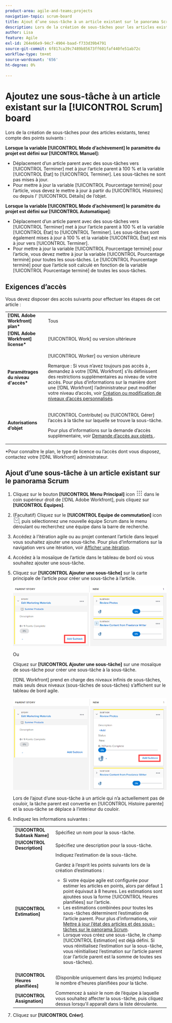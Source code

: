 ```yaml
---
product-area: agile-and-teams;projects
navigation-topic: scrum-board
title: Ajout d’une sous-tâche à un article existant sur le panorama Scrum
description: Lors de la création de sous-tâches pour les articles existants, gardez à l’esprit le paramètre Mode d’exécution du projet, car cela affecte la manière dont les articles sont mis à jour.
author: Lisa
feature: Agile
exl-id: 264e66e9-94c7-4904-baad-f733d39b4791
source-git-commit: 6f817ca39c7489b85673ff601faf440fe51ab72c
workflow-type: tm+mt
source-wordcount: '656'
ht-degree: 0%

---
```


# Ajoutez une sous-tâche à un article existant sur la [!UICONTROL Scrum] board

Lors de la création de sous-tâches pour des articles existants, tenez compte des points suivants :

**Lorsque la variable [!UICONTROL Mode d’achèvement] le paramètre du projet est défini sur [!UICONTROL Manuel]:**

* Déplacement d’un article parent avec des sous-tâches vers [!UICONTROL Terminer] met à jour l’article parent à 100 % et la variable [!UICONTROL État] to [!UICONTROL Terminer]. Les sous-tâches ne sont pas mises à jour.
* Pour mettre à jour la variable [!UICONTROL Pourcentage terminé] pour l’article, vous devez le mettre à jour à partir du [!UICONTROL Histoires] ou depuis l’ [!UICONTROL Détails] de l’objet.

**Lorsque la variable [!UICONTROL Mode d’achèvement] le paramètre du projet est défini sur [!UICONTROL Automatique]**:

* Déplacement d’un article parent avec des sous-tâches vers [!UICONTROL Terminer] met à jour l’article parent à 100 % et la variable [!UICONTROL État] to [!UICONTROL Terminer]. Les sous-tâches sont également mises à jour à 100 % et la variable [!UICONTROL État] est mis à jour vers [!UICONTROL Terminer].
* Pour mettre à jour la variable [!UICONTROL Pourcentage terminé] pour l’article, vous devez mettre à jour la variable [!UICONTROL Pourcentage terminé] pour toutes les sous-tâches. Le [!UICONTROL Pourcentage terminé] pour que l’article soit calculé en fonction de la variable [!UICONTROL Pourcentage terminé] de toutes les sous-tâches.

## Exigences d’accès

Vous devez disposer des accès suivants pour effectuer les étapes de cet article :

<table style="table-layout:auto"> 
 <col> 
 </col> 
 <col> 
 </col> 
 <tbody> 
  <tr> 
   <td role="rowheader"><strong>[!DNL Adobe Workfront] plan*</strong></td> 
   <td> <p>Tous</p> </td> 
  </tr> 
  <tr> 
   <td role="rowheader"><strong>[!DNL Adobe Workfront] license*</strong></td> 
   <td> <p>[!UICONTROL Work] ou version ultérieure</p> </td> 
  </tr> 
  <tr> 
   <td role="rowheader"><strong>Paramétrages du niveau d'accès*</strong></td> 
   <td> <p>[!UICONTROL Worker] ou version ultérieure</p> <p>Remarque : Si vous n’avez toujours pas accès à , demandez à votre [!DNL Workfront] s’ils définissent des restrictions supplémentaires au niveau de votre accès. Pour plus d’informations sur la manière dont une [!DNL Workfront] l’administrateur peut modifier votre niveau d’accès, voir <a href="../../../administration-and-setup/add-users/configure-and-grant-access/create-modify-access-levels.md" class="MCXref xref">Création ou modification de niveaux d’accès personnalisés</a>.</p> </td> 
  </tr> 
  <tr> 
   <td role="rowheader"><strong>Autorisations d’objet</strong></td> 
   <td> <p>[!UICONTROL Contribute] ou [!UICONTROL Gérer] l’accès à la tâche sur laquelle se trouve la sous-tâche.</p> <p>Pour plus d’informations sur la demande d’accès supplémentaire, voir <a href="../../../workfront-basics/grant-and-request-access-to-objects/request-access.md" class="MCXref xref">Demande d’accès aux objets </a>.</p> </td> 
  </tr> 
 </tbody> 
</table>

&#42;Pour connaître le plan, le type de licence ou l’accès dont vous disposez, contactez votre [!DNL Workfront] administrateur.

## Ajout d’une sous-tâche à un article existant sur le panorama Scrum

1. Cliquez sur le bouton **[!UICONTROL Menu Principal]** icon ![](assets/main-menu-icon.png) dans le coin supérieur droit de [!DNL Adobe Workfront], puis cliquez sur **[!UICONTROL Équipes]**.

1. (Facultatif) Cliquez sur le **[!UICONTROL Equipe de commutation]** icon ![Icône Changer l’équipe](assets/switch-team-icon.png), puis sélectionnez une nouvelle équipe Scrum dans le menu déroulant ou recherchez une équipe dans la barre de recherche.

1. Accédez à l’itération agile ou au projet contenant l’article dans lequel vous souhaitez ajouter une sous-tâche. Pour plus d’informations sur la navigation vers une itération, voir [Afficher une itération](../../../agile/use-scrum-in-an-agile-team/iterations/view-iteration.md).
1. Accédez à la mosaïque de l’article dans le tableau de bord où vous souhaitez ajouter une sous-tâche.
1. Cliquez sur **[!UICONTROL Ajouter une sous-tâche]** sur la carte principale de l’article pour créer une sous-tâche à l’article.

   ![Ajouter une sous-tâche](assets/agile-story-addsubtask-NWE.png)

   Ou

   Cliquez sur **[!UICONTROL Ajouter une sous-tâche]** sur une mosaïque de sous-tâche pour créer une sous-tâche à la sous-tâche.

   [!DNL Workfront] prend en charge des niveaux infinis de sous-tâches, mais seuls deux niveaux (sous-tâches de sous-tâches) s’affichent sur le tableau de bord agile.

   ![Ajouter une sous-tâche](assets/agile-story-addsubtask2-NWE.png)

   Lors de l’ajout d’une sous-tâche à un article qui n’a actuellement pas de couloir, la tâche parent est convertie en [!UICONTROL Histoire parente] et la sous-tâche se déplace à l’intérieur du couloir.

1. Indiquez les informations suivantes :

   <table style="table-layout:auto">
    <col>
    <col>
    <tbody>
     <tr>
      <td role="rowheader"><strong>[!UICONTROL Subtask Name]</strong></td>
      <td> Spécifiez un nom pour la sous-tâche.</td>
     </tr>
     <tr>
      <td role="rowheader"><strong>[!UICONTROL Description]</strong></td>
      <td>Spécifiez une description pour la sous-tâche.</td>
     </tr>
     <tr>
      <td role="rowheader"><strong>[!UICONTROL Estimation]</strong></td>
      <td>Indiquez l’estimation de la sous-tâche.<br><p>Gardez à l’esprit les points suivants lors de la création d’estimations :</p>
       <ul>
        <li>Si votre équipe agile est configurée pour estimer les articles en points, alors par défaut 1 point équivaut à 8 heures. Les estimations sont ajoutées sous la forme [!UICONTROL Heures planifiées] sur l’article.</li>
        <li>Les estimations combinées pour toutes les sous-tâches déterminent l’estimation de l’article parent. Pour plus d’informations, voir <a href="../../../agile/use-scrum-in-an-agile-team/scrum-board/update-status-of-stories-and-subtasks.md" class="MCXref xref">Mettre à jour l’état des articles et des sous-tâches sur le panorama Scrum</a>.</li>
        <li>Lorsque vous créez une sous-tâche, le champ [!UICONTROL Estimation] est déjà défini. Si vous réinitialisez l’estimation sur la sous-tâche, vous réinitialisez l’estimation sur l’article parent (car l’article parent est la somme de toutes ses sous-tâches).</li>
       </ul><br></td>
     </tr>
     <tr>
      <td role="rowheader"><strong>[!UICONTROL Heures planifiées]</strong></td>
      <td> (Disponible uniquement dans les projets) Indiquez le nombre d’heures planifiées pour la tâche.</td>
     </tr>
     <tr>
      <td role="rowheader"><strong>[!UICONTROL Assignation]</strong></td>
      <td>Commencez à saisir le nom de l’équipe à laquelle vous souhaitez affecter la sous-tâche, puis cliquez dessus lorsqu’il apparaît dans la liste déroulante.</td>
     </tr>
    </tbody>
   </table>

1. Cliquez sur **[!UICONTROL Créer]**.
